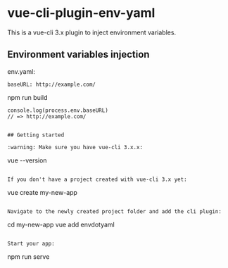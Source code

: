 # vue-cli-plugin-env-yaml

This is a vue-cli 3.x plugin to inject environment variables.

## Environment variables injection

env.yaml:

```
baseURL: http://example.com/
```

npm run build

```
console.log(process.env.baseURL)
// => http://example.com/
```


```

## Getting started

:warning: Make sure you have vue-cli 3.x.x:

```
vue --version
```

If you don't have a project created with vue-cli 3.x yet:

```
vue create my-new-app
```

Navigate to the newly created project folder and add the cli plugin:

```
cd my-new-app
vue add envdotyaml
```

Start your app:

```
npm run serve
```
